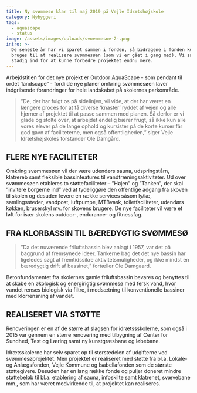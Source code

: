```yaml
---
title: Ny svømmesø klar til maj 2019 på Vejle Idrætshøjskole
category: Nybyggeri
tags:
  - aquascape
  - status
image: /assets/images/uploads/svoemmesoe-2-.png
intro: >-
  De seneste år har vi sparet sammen i fonden, så bidragene i fonden kunne
  bruges til at realisere svømmesøen (som vi er gået i gang med). Vi samler
  stadig ind for at kunne forbedre projektet endnu mere.
---
```

Arbejdstitlen for det nye projekt er Outdoor AquaScape - som pendant til ordet ’landscape” - fordi de nye planer omkring svømmesøen laver indgribende forandringer for hele landskabet på skolernes parkområde.

> ”De, der har fulgt os på sidelinjen, vil vide, at der har været en længere proces for at få diverse ’knaster’ ryddet af vejen og alle hjørner af projektet til at passe sammen med planen. Så derfor er vi glade og stolte over, at arbejdet endelig bærer frugt, så ikke kun alle vores elever på de lange ophold og kursister på de korte kurser får god gavn af faciliteterne, men også offentligheden,” siger Vejle Idrætshøjskoles forstander Ole Damgård.

## FLERE NYE FACILITETER

Omkring svømmesøen vil der være udendørs sauna, udspringstårn, klatrereb samt fleksible bassinfeatures til vandtræningsaktiviteter. Ud over svømmesøen etableres to støttefaciliteter – ”Højen” og ”Tanken”, der skal ”invitere borgerne ind” ved at tydeliggøre den offentlige adgang fra skoven til skolen og desuden levere en række services såsom ly/læ, samlingssteder, vandpost, luftpumpe, MTBvask, toiletfaciliteter, udendørs køkken, bruserskyl mv. for skovens brugere. De nye faciliteter vil være et løft for især skolens outdoor-, endurance- og fitnessfag.

## FRA KLORBASSIN TIL BÆREDYGTIG SVØMMESØ

> ”Da det nuværende friluftsbassin blev anlagt i 1957, var det på baggrund af fremsynede ideer. Tankerne bag det det nye bassin har ligeledes søgt at fremtidssikre aktivitetsmuligheder, og ikke mindst en bæredygtig drift af bassinet,” fortæller Ole Damgaard.

Betonfundamentet fra skolernes gamle friluftsbassin bevares og benyttes til at skabe en økologisk og energirigtig svømmesø med fersk vand, hvor vandet renses biologisk via filtre, i modsætning til konventionelle bassiner med klorrensn­ing af vandet.

## REALISERET VIA STØTTE

Renoveringen er en af de større af slagsen for idrætssskolerne, som også i 2015 var gennem en større renovering med tilbygning af Center for Sundhed, Test og Læring samt ny kunstgræsbane og løbebane.

Idrætsskolerne har selv sparet op til størstedelen af udgifterne ved svømmesøprojektet. Men projektet er realiseret med støtte fra bl.a. Lokale- og Anlægsfonden, Vejle Kommune og Isabellafonden som de største støttegivere. Desuden har en lang række fonde og puljer doneret mindre støttebeløb til bl.a. etablering af sauna, infoskilte samt klatrenet, svævebane mm., som har været medvirkende til, at projektet kan realiseres.
